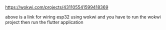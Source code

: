 https://wokwi.com/projects/431105541599418369

above is a link for wiring esp32 using 
wokwi and you have to run the wokwi project then run the flutter application 